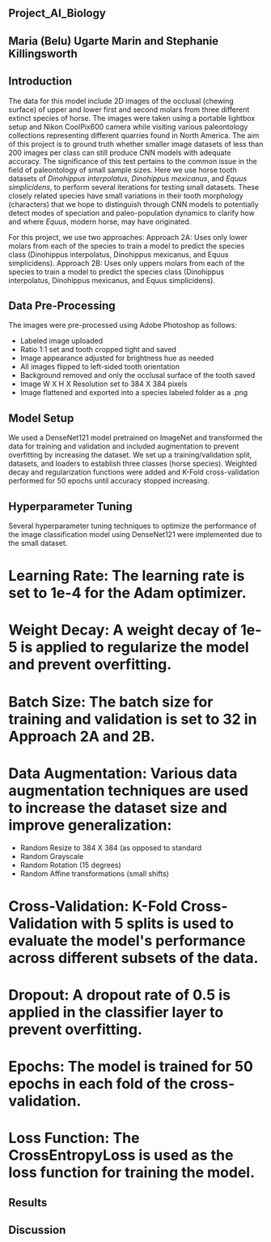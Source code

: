 ## Project_AI_Biology
## Maria (Belu) Ugarte Marin and Stephanie Killingsworth

## Introduction

The data for this model include 2D images of the occlusal (chewing surface) of upper and lower first and second molars from three different extinct species of horse. The images were taken using a portable lightbox setup and Nikon CoolPix600 camera while visiting various paleontology collections representing different quarries found in North America. The aim of this project is to ground truth whether smaller image datasets of less than 200 images per class can still produce CNN models with adequate accuracy. The significance of this test pertains to the common issue in the field of paleontology of small sample sizes. Here we use horse tooth datasets of *Dinohippus interpolatus*, *Dinohippus mexicanus*, and *Equus simplicidens*, to perform several iterations for testing small datasets. These closely related species have small variations in their tooth morphology (characters) that we hope to distinguish through CNN models to potentially detect modes of speciation and paleo-population dynamics to clarify how and where *Equus*, modern horse, may have originated.

For this project, we use two approaches: 
Approach 2A: Uses only lower molars from each of the species to train a model to predict the species class (Dinohippus interpolatus, Dinohippus mexicanus, and Equus simplicidens).
Approach 2B: Uses only uppers molars from each of the species to train a model to predict the species class (Dinohippus interpolatus, Dinohippus mexicanus, and Equus simplicidens).

## Data Pre-Processing

The images were pre-processed using Adobe Photoshop as follows:
* Labeled image uploaded
* Ratio 1:1 set and tooth cropped tight and saved
* Image appearance adjusted for brightness hue as needed
* All images flipped to left-sided tooth orientation
* Background removed and only the occlusal surface of the tooth saved
* Image W X H X Resolution set to 384 X 384 pixels
* Image flattened and exported into a species labeled folder as a .png 

## Model Setup
We used a DenseNet121 model pretrained on ImageNet and transformed the data for training and validation and included augmentation to prevent overfitting by increasing the dataset. We set up a training/validation split, datasets, and loaders to establish three classes (horse species). Weighted decay and regularization functions were added and K-Fold cross-validation performed for 50 epochs until accuracy stopped increasing.

## Hyperparameter Tuning
Several hyperparameter tuning techniques to optimize the performance of the image classification model using DenseNet121 were implemented due to the small dataset. 
# Learning Rate: The learning rate is set to 1e-4 for the Adam optimizer.
# Weight Decay: A weight decay of 1e-5 is applied to regularize the model and prevent overfitting.
# Batch Size: The batch size for training and validation is set to 32 in Approach 2A and 2B.
# Data Augmentation: Various data augmentation techniques are used to increase the dataset size and improve generalization:
* Random Resize to 384 X 384 (as opposed to standard 
* Random Grayscale
* Random Rotation (15 degrees)
* Random Affine transformations (small shifts)
# Cross-Validation: K-Fold Cross-Validation with 5 splits is used to evaluate the model's performance across different subsets of the data.
# Dropout: A dropout rate of 0.5 is applied in the classifier layer to prevent overfitting.
# Epochs: The model is trained for 50 epochs in each fold of the cross-validation.
# Loss Function: The CrossEntropyLoss is used as the loss function for training the model.
## Results

## Discussion
